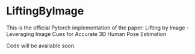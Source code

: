 # LiftingByImage
This is the official Pytorch implementation of the paper: Lifting by Image - Leveraging Image Cues for Accurate 3D Human Pose Estimation

Code will be available soon.

